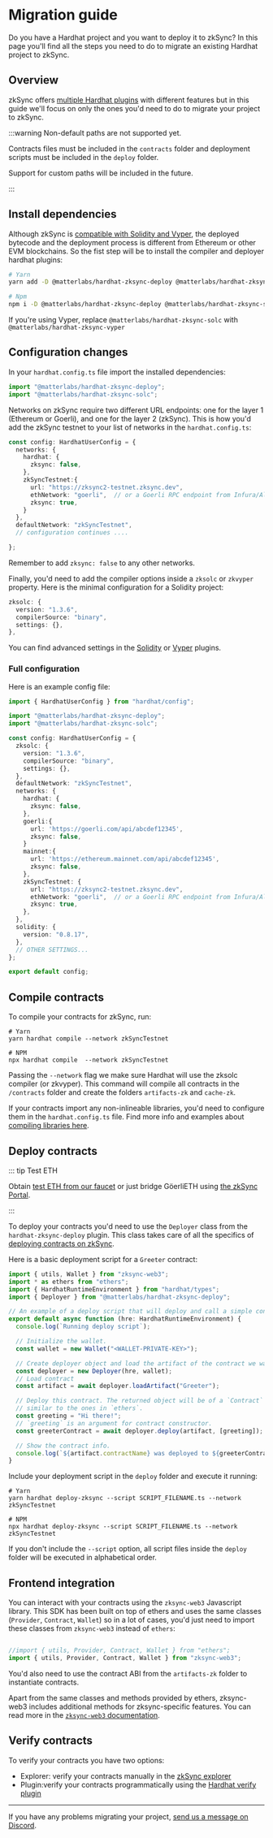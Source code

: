 # Migration guide

Do you have a Hardhat project and you want to deploy it to zkSync? In this page you'll find all the steps you need to do to migrate an existing Hardhat project to zkSync.

## Overview

zkSync offers [multiple Hardhat plugins](./plugins.md) with different features but in this guide we'll focus on only the ones you'd need to do to migrate your project to zkSync.

:::warning Non-default paths are not supported yet.

Contracts files must be included in the `contracts` folder and deployment scripts must be included in the `deploy` folder.

Support for custom paths will be included in the future.

:::

## Install dependencies

Although zkSync is [compatible with Solidity and Vyper](../../dev/building-on-zksync/contracts/contracts.md), the deployed bytecode and the deployment process is different from Ethereum or other EVM blockchains. So the fist step will be to install the compiler and deployer hardhat plugins:

```sh
# Yarn
yarn add -D @matterlabs/hardhat-zksync-deploy @matterlabs/hardhat-zksync-solc

# Npm
npm i -D @matterlabs/hardhat-zksync-deploy @matterlabs/hardhat-zksync-solc

```

If you're using Vyper, replace `@matterlabs/hardhat-zksync-solc` with `@matterlabs/hardhat-zksync-vyper`

## Configuration changes

In your `hardhat.config.ts` file import the installed dependencies:

```typescript
import "@matterlabs/hardhat-zksync-deploy";
import "@matterlabs/hardhat-zksync-solc";
```

Networks on zkSync require two different URL endpoints: one for the layer 1 (Ethereum or Goerli), and one for the layer 2 (zkSync). This is how you'd add the zkSync testnet to your list of networks in the `hardhat.config.ts`:

```typescript
const config: HardhatUserConfig = {
  networks: {
    hardhat: {
      zksync: false,
    },
    zkSyncTestnet:{
      url: "https://zksync2-testnet.zksync.dev",
      ethNetwork: "goerli",  // or a Goerli RPC endpoint from Infura/Alchemy/Chainstack etc.
      zksync: true,
    }
  },
  defaultNetwork: "zkSyncTestnet",
  // configuration continues ....

};
```
Remember to add `zksync: false` to any other networks.

Finally, you'd need to add the compiler options inside a `zksolc` or `zkvyper` property. Here is the minimal configuration for a Solidity project:

```typescript
zksolc: {
  version: "1.3.6",
  compilerSource: "binary",
  settings: {},
},
```
You can find advanced settings in the [Solidity](./hardhat-zksync-solc.md) or [Vyper](./hardhat-zksync-vyper.md) plugins.

### Full configuration

Here is an example config file:

```typescript
import { HardhatUserConfig } from "hardhat/config";

import "@matterlabs/hardhat-zksync-deploy";
import "@matterlabs/hardhat-zksync-solc";

const config: HardhatUserConfig = {
  zksolc: {
    version: "1.3.6",
    compilerSource: "binary",
    settings: {},
  },
  defaultNetwork: "zkSyncTestnet",
  networks: {
    hardhat: {
      zksync: false,
    },
    goerli:{
      url: 'https://goerli.com/api/abcdef12345',
      zksync: false,
    }
    mainnet:{
      url: 'https://ethereum.mainnet.com/api/abcdef12345',
      zksync: false,
    },
    zkSyncTestnet: {
      url: "https://zksync2-testnet.zksync.dev",
      ethNetwork: "goerli",  // or a Goerli RPC endpoint from Infura/Alchemy/Chainstack etc.
      zksync: true,
    },
  },
  solidity: {
    version: "0.8.17",
  },
  // OTHER SETTINGS...
};

export default config;
```

## Compile contracts

To compile your contracts for zkSync, run:

```
# Yarn
yarn hardhat compile --network zkSyncTestnet

# NPM
npx hardhat compile  --network zkSyncTestnet
```

Passing the `--network` flag we make sure Hardhat will use the zksolc compiler (or zkvyper). This command will compile all contracts in the `/contracts` folder and create the folders `artifacts-zk` and `cache-zk`.


If your contracts import any non-inlineable libraries, you'd need to configure them in the `hardhat.config.ts` file. Find more info and examples about [compiling libraries here](./compiling-libraries.md).

## Deploy contracts

::: tip Test ETH

Obtain [test ETH from our faucet](https://portal.zksync.io/faucet) or just bridge GöerliETH using [the zkSync Portal](https://portal.zksync.io/bridge).

:::

To deploy your contracts you'd need to use the `Deployer` class from the `hardhat-zksync-deploy`  plugin. This class takes care of all the specifics of [deploying contracts on zkSync](../../dev/building-on-zksync/contracts/contract-deployment.md). 

Here is a basic deployment script for a `Greeter` contract:


```typescript
import { utils, Wallet } from "zksync-web3";
import * as ethers from "ethers";
import { HardhatRuntimeEnvironment } from "hardhat/types";
import { Deployer } from "@matterlabs/hardhat-zksync-deploy";

// An example of a deploy script that will deploy and call a simple contract.
export default async function (hre: HardhatRuntimeEnvironment) {
  console.log(`Running deploy script`);

  // Initialize the wallet.
  const wallet = new Wallet("<WALLET-PRIVATE-KEY>");

  // Create deployer object and load the artifact of the contract we want to deploy.
  const deployer = new Deployer(hre, wallet);
  // Load contract
  const artifact = await deployer.loadArtifact("Greeter");

  // Deploy this contract. The returned object will be of a `Contract` type, 
  // similar to the ones in `ethers`.
  const greeting = "Hi there!";
  // `greeting` is an argument for contract constructor.
  const greeterContract = await deployer.deploy(artifact, [greeting]);

  // Show the contract info.
  console.log(`${artifact.contractName} was deployed to ${greeterContract.address}`);
}

```
Include your deployment script in the `deploy` folder and execute it running:

```
# Yarn
yarn hardhat deploy-zksync --script SCRIPT_FILENAME.ts --network zkSyncTestnet

# NPM
npx hardhat deploy-zksync --script SCRIPT_FILENAME.ts --network zkSyncTestnet
```

If you don't include the `--script` option, all script files inside the `deploy` folder will be executed in alphabetical order.

## Frontend integration

You can interact with your contracts using the `zksync-web3` Javascript library. This SDK has been built on top of ethers and uses the same classes (`Provider`, `Contract`, `Wallet`) so in a lot of cases, you'd just need to import these classes from `zksync-web3`  instead of `ethers`:

```typescript

//import { utils, Provider, Contract, Wallet } from "ethers";
import { utils, Provider, Contract, Wallet } from "zksync-web3";

```

You'd also need to use the contract ABI from the `artifacts-zk` folder to instantiate contracts.

Apart from the same classes and methods provided by ethers, zksync-web3 includes additional methods for zksync-specific features. You can read more in the [`zksync-web3` documentation](../js/getting-started.md).

## Verify contracts

To verify your contracts you have two options:

- Explorer: verify your contracts manually in the [zkSync explorer](../tools/block-explorer/contract-verification.md)
- Plugin:verify your contracts programmatically using the [Hardhat verify plugin](./hardhat-zksync-verify.md)


---

If you have any problems migrating your project, [send us a message on Discord](https://join.zksync.dev/).
